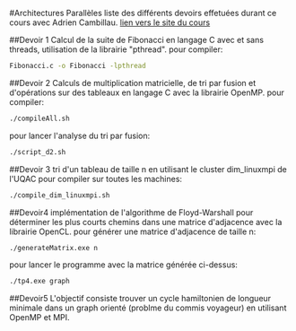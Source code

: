 #Architectures Parallèles
liste des différents devoirs effetuées durant ce cours avec Adrien Cambillau.
[lien vers le site du cours](http://www.uqac.ca/flemieux/INF856/index.html)

##Devoir 1
Calcul de la suite de Fibonacci en langage C avec et sans threads, utilisation de la librairie "pthread".
pour compiler: 
```bash
Fibonacci.c -o Fibonacci -lpthread
```

##Devoir 2
Calculs de multiplication matricielle, de tri par fusion et d'opérations sur des tableaux en langage C avec la librairie OpenMP.
pour compiler:
```bash
./compileAll.sh
```
pour lancer l'analyse du tri par fusion:
```bash
./script_d2.sh
```

##Devoir 3
tri d'un tableau de taille n en utilisant le cluster dim_linuxmpi de l'UQAC
pour compiler sur toutes les machines:
```bash
./compile_dim_linuxmpi.sh
```

##Devoir4
implémentation de l'algorithme de Floyd-Warshall pour déterminer les plus courts chemins dans une matrice d'adjacence avec la librairie OpenCL.
pour générer une matrice d'adjacence de taille n:
```bash
./generateMatrix.exe n
```
pour lancer le programme avec la matrice générée ci-dessus:
```bash
./tp4.exe graph
```

##Devoir5
 L'objectif consiste  trouver un cycle hamiltonien de
longueur minimale dans un graph orienté (problme du commis voyageur) en utilisant OpenMP et MPI.

